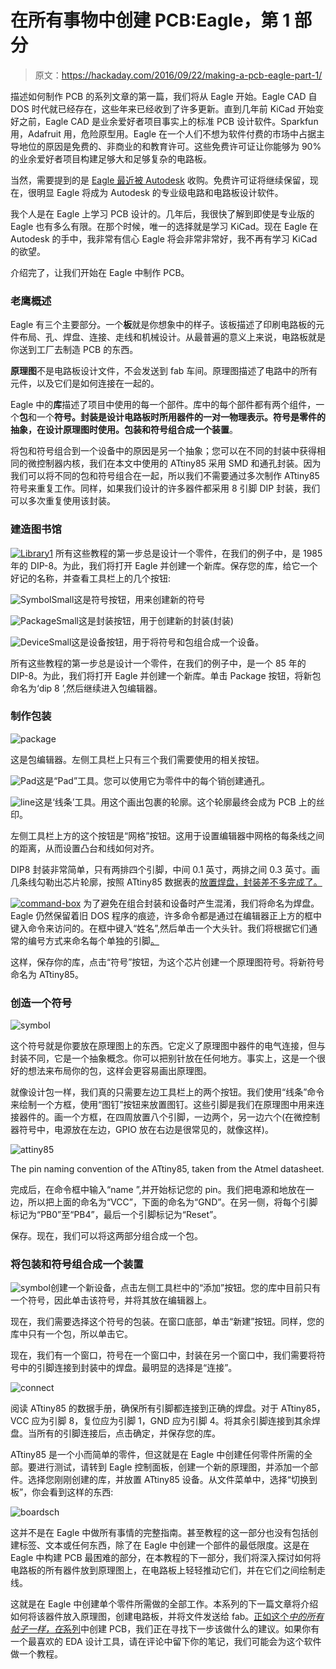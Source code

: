 # 在所有事物中创建 PCB:Eagle，第 1 部分

> 原文：<https://hackaday.com/2016/09/22/making-a-pcb-eagle-part-1/>

描述如何制作 PCB 的系列文章的第一篇，我们将从 Eagle 开始。Eagle CAD 自 DOS 时代就已经存在，这些年来已经收到了许多更新。直到几年前 KiCad 开始变好之前，Eagle CAD 是业余爱好者项目事实上的标准 PCB 设计软件。Sparkfun 用，Adafruit 用，危险原型用。Eagle 在一个人们不想为软件付费的市场中占据主导地位的原因是免费的、非商业的和教育许可。这些免费许可证让你能够为 90%的业余爱好者项目构建足够大和足够复杂的电路板。

当然，需要提到的是 [Eagle 最近被 Autodesk](http://hackaday.com/2016/07/05/the-future-of-eagle-cad/) 收购。免费许可证将继续保留，现在，很明显 Eagle 将成为 Autodesk 的专业级电路和电路板设计软件。

我个人是在 Eagle 上学习 PCB 设计的。几年后，我很快了解到即使是专业版的 Eagle 也有多么有限。在那个时候，唯一的选择就是学习 KiCad。现在 Eagle 在 Autodesk 的手中，我非常有信心 Eagle 将会非常非常好，我不再有学习 KiCad 的欲望。

介绍完了，让我们开始在 Eagle 中制作 PCB。

### 老鹰概述

Eagle 有三个主要部分。一个**板**就是你想象中的样子。该板描述了印刷电路板的元件布局、孔、焊盘、连接、走线和机械设计。从最普遍的意义上来说，电路板就是你送到工厂去制造 PCB 的东西。

**原理图**不是电路板设计文件，不会发送到 fab 车间。原理图描述了电路中的所有元件，以及它们是如何连接在一起的。

Eagle 中的**库**描述了项目中使用的每一个部件。库中的每个部件都有两个组件，一个**包**和一个**符号。**封装是设计电路板时所用器件的一对一物理表示。符号是零件的抽象，在设计原理图时使用。包装和符号组合成一个**装置**。

将包和符号组合到一个设备中的原因是另一个抽象；您可以在不同的封装中获得相同的微控制器内核，我们在本文中使用的 ATtiny85 采用 SMD 和通孔封装。因为我们可以将不同的包和符号组合在一起，所以我们不需要通过多次制作 ATtiny85 符号来重复工作。同样，如果我们设计的许多器件都采用 8 引脚 DIP 封装，我们可以多次重复使用该封装。

### 建造图书馆

[![Library1](img/788fe719b7b345f62b07a45b43b7a294.png)](https://hackaday.com/wp-content/uploads/2016/08/library1.png) 所有这些教程的第一步总是设计一个零件，在我们的例子中，是 1985 年的 DIP-8。为此，我们将打开 Eagle 并创建一个新库。保存您的库，给它一个好记的名称，并查看工具栏上的几个按钮:

![SymbolSmall](img/720596d1968e8464fd47b5effec0e4fc.png)这是符号按钮，用来创建新的符号

![PackageSmall](img/3c009d36b2c59159566994ba540550cd.png)这是封装按钮，用于创建新的封装(封装)

![DeviceSmall](img/3ca7bb26e6a3cb73124ed98dbc5bf31a.png)这是设备按钮，用于将符号和包组合成一个设备。

所有这些教程的第一步总是设计一个零件，在我们的例子中，是一个 85 年的 DIP-8。为此，我们将打开 Eagle 并创建一个新库。单击 Package 按钮，将新包命名为‘dip 8 ’,然后继续进入包编辑器。

### 制作包装

![package](img/c72679717ffa653a3cc1651084f28f95.png)

这是包编辑器。左侧工具栏上只有三个我们需要使用的相关按钮。

![Pad](img/d173f5f40d6061dfcfe24148909073ef.png)这是“Pad”工具。您可以使用它为零件中的每个销创建通孔。

![line](img/62437c32600d3763d2edd95e87fb780f.png)这是‘线条’工具。用这个画出包裹的轮廓。这个轮廓最终会成为 PCB 上的丝印。

左侧工具栏上方的这个按钮是“网格”按钮。这用于设置编辑器中网格的每条线之间的距离，从而设置凸台和线如何对齐。

DIP8 封装非常简单，只有两排四个引脚，中间 0.1 英寸，两排之间 0.3 英寸。画几条线勾勒出芯片轮廓，按照 ATtiny85 数据表的[放置焊盘，封装差不多完成了。](http://www.atmel.cimg/atmel-2586-avr-8-bit-microcontroller-attiny25-attiny45-attiny85_datasheet.pdf)

[![command-box](img/8cb604f8e9703dab3250be7e30ea453c.png)](https://hackaday.com/wp-content/uploads/2016/09/command-box.png) 为了避免在组合封装和设备时产生混淆，我们将命名为焊盘。Eagle 仍然保留着旧 DOS 程序的痕迹，许多命令都是通过在编辑器正上方的框中键入命令来访问的。在框中键入“姓名”,然后单击一个大头针。我们将根据它们通常的编号方式来命名每个单独的引脚[。](https://en.wikipedia.org/wiki/Dual_in-line_package#Orientation_and_lead_numbering)

这样，保存你的库，点击“符号”按钮，为这个芯片创建一个原理图符号。将新符号命名为 ATtiny85。

### 创造一个符号

![symbol](img/38f1a2dbcdac795e029ce4786a324c5f.png)

这个符号就是你要放在原理图上的东西。它定义了原理图中器件的电气连接，但与封装不同，它是一个抽象概念。你可以把别针放在任何地方。事实上，这是一个很好的想法来布局你的包，这样会更容易画出原理图。

就像设计包一样，我们真的只需要左边工具栏上的两个按钮。我们使用“线条”命令来绘制一个方框，使用“图钉”按钮来放置图钉。这些引脚是我们在原理图中用来连接器件的。画一个方框，在四周放置八个引脚，一边两个，另一边六个(在微控制器符号中，电源放在左边，GPIO 放在右边是很常见的，就像这样)。

![attiny85](img/16e0df057c17563129a3045845f48064.png)

The pin naming convention of the ATtiny85, taken from the Atmel datasheet.

完成后，在命令框中输入“name ”,并开始标记您的 pin。我们把电源和地放在一边，所以把上面的命名为“VCC”，下面的命名为“GND”。在另一侧，将每个引脚标记为“PB0”至“PB4”，最后一个引脚标记为“Reset”。

保存。现在，我们可以将这两部分组合成一个包。

### 将包装和符号组合成一个装置

![symbol](img/49468dd9b943976a4062dabacf63a1a8.png)创建一个新设备，点击左侧工具栏中的“添加”按钮。您的库中目前只有一个符号，因此单击该符号，并将其放在编辑器上。

现在，我们需要选择这个符号的包装。在窗口底部，单击“新建”按钮。同样，您的库中只有一个包，所以单击它。

现在，我们有一个窗口，符号在一个窗口中，封装在另一个窗口中，我们需要将符号中的引脚连接到封装中的焊盘。最明显的选择是“连接”。

![connect](img/300b00c066743f2eab48675bd6838fa7.png)

阅读 ATtiny85 的数据手册，确保所有引脚都连接到正确的焊盘。对于 ATtiny85，VCC 应为引脚 8，复位应为引脚 1，GND 应为引脚 4。将其余引脚连接到其余焊盘。当所有的引脚连接后，点击确定，并保存您的库。

ATtiny85 是一个小而简单的零件，但这就是在 Eagle 中创建任何零件所需的全部。要进行测试，请转到 Eagle 控制面板，创建一个新的原理图，并添加一个部件。选择您刚刚创建的库，并放置 ATtiny85 设备。从文件菜单中，选择“切换到板”，你会看到这样的东西:

![boardsch](img/0ab1a088651a7106e538b569e8bb25c0.png)

这并不是在 Eagle 中做所有事情的完整指南。甚至教程的这一部分也没有包括创建标签、文本或任何东西，除了在 Eagle 中创建一个部件的最低限度。这是在 Eagle 中构建 PCB 最困难的部分，在本教程的下一部分，我们将深入探讨如何将电路板的所有器件放到原理图上，在电路板上轻轻推动它们，并在它们之间绘制走线。

这就是在 Eagle 中创建单个零件所需做的全部工作。本系列的下一篇文章将介绍如何将该器件放入原理图，创建电路板，并将文件发送给 fab。[正如这个*中的所有帖子一样，在*系列](http://wp.me/pk3lN-V5P)中创建 PCB，我们正在寻找下一步该做什么的建议。如果你有一个最喜欢的 EDA 设计工具，请在评论中留下你的笔记，我们可能会为这个软件做一个教程。